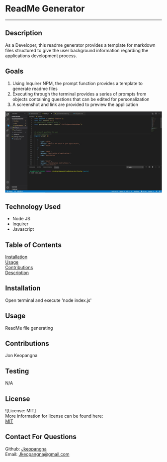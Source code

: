 # ReadMe Generator

---

## Description

As a Developer, this readme generator provides a template for markdown files structured to give the user background information regarding the applications development process.

## Goals

1. Using Inquirer NPM, the prompt function provides a template to generate readme files
2. Executing through the terminal provides a series of prompts from objects containing questions that can be edited for personalization
3. A screenshot and link are provided to preview the application

![Preview](assets/preview.jpg)

## Technology Used

- Node JS
- Inquirer
- Javascript

## Table of Contents

[Installation](#installation)<br>
[Usage](#usage)<br>
[Contributions](#contributions)<br>
[Description](#description)<br>

## Installation

Open terminal and execute 'node index.js'

## Usage

ReadMe file generating

## Contributions

Jon Keopangna

## Testing

N/A

## License

![License: MIT]<br>
More information for license can be found here:<br>
[MIT](https://opensource.org/licenses)

## Contact For Questions

Github: [Jkeopangna](https://github.com/jkeopangna/readMeGenerator)<br>
Email: [Jkeopangna@gmail.com](https://gmail.com)
